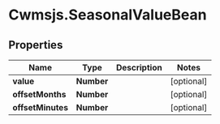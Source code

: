 # Cwmsjs.SeasonalValueBean

## Properties

Name | Type | Description | Notes
------------ | ------------- | ------------- | -------------
**value** | **Number** |  | [optional] 
**offsetMonths** | **Number** |  | [optional] 
**offsetMinutes** | **Number** |  | [optional] 


